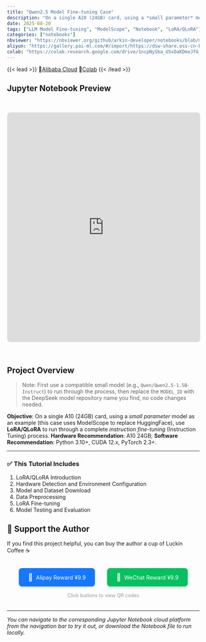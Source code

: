 ```yaml
---
title: "Qwen2.5 Model Fine-tuning Case"
description: "On a single A10 (24GB) card, using a *small parameter* model as an example (this case uses ModelScope to replace HuggingFace), use **LoRA/QLoRA** to run through a complete *instruction fine-tuning* (Instruction Tuning) process."
date: 2025-08-20
tags: ["LLM Model Fine-tuning", "ModelScope", "Notebook", "LoRA/QLoRA"]
categories: ["notebooks"]
nbviewer: "https://nbviewer.org/github/arkin-developer/notebooks/blob/main/qwen2.5-fine-tuning/qwen2.5-fine-tuning.ipynb"
aliyun: "https://gallery.pai-ml.com/#/import/https://dsw-share.oss-cn-beijing.aliyuncs.com/1189516462147384/dsw-p7b6usueey5pxo2vcy_2025-08-26T18%3A08%3A34.770973Z/qwen2.5-fine-tuning.ipynb?Expires=1756318158&OSSAccessKeyId=LTAI5tDqiodkPVXWZzJ1h92J&Signature=lmoHZHPN0lLsGSom0pBgnZcfmCU%3D"
colab: "https://colab.research.google.com/drive/1ncpNySba_USsDaKDmeJfG_WLBHBxIx9R?usp=sharing"
---
```


{{< lead >}}
🚀[Alibaba Cloud](https://gallery.pai-ml.com/#/import/https://dsw-share.oss-cn-beijing.aliyuncs.com/1189516462147384/dsw-p7b6usueey5pxo2vcy_2025-08-26T18%3A08%3A34.770973Z/qwen2.5-fine-tuning.ipynb?Expires=1756318158&OSSAccessKeyId=LTAI5tDqiodkPVXWZzJ1h92J&Signature=lmoHZHPN0lLsGSom0pBgnZcfmCU%3D) 🚀[Colab](https://colab.research.google.com/drive/1ncpNySba_USsDaKDmeJfG_WLBHBxIx9R?usp=sharing)
{{< /lead >}}


## Jupyter Notebook Preview
<iframe 
  src="https://nbviewer.org/github/arkin-developer/notebooks/blob/main/qwen2.5-fine-tuning/qwen2.5-fine-tuning.ipynb"
  width="100%"
  height="600px"
  frameborder="0"
  style="border: 1px solid #e9ecef; border-radius: 8px; margin: 2rem 0;"
  allowfullscreen>
</iframe>



## Project Overview

> Note: First use a compatible small model (e.g., `Qwen/Qwen2.5-1.5B-Instruct`) to run through the process, then replace the `MODEL_ID` with the DeepSeek model repository name you find, no code changes needed.

**Objective**: On a single A10 (24GB) card, using a *small parameter* model as an example (this case uses ModelScope to replace HuggingFace), use **LoRA/QLoRA** to run through a complete *instruction fine-tuning* (Instruction Tuning) process.
**Hardware Recommendation**: A10 24GB;
**Software Recommendation**: Python 3.10+, CUDA 12.x, PyTorch 2.3+.

------

### ✅ This Tutorial Includes

1. LoRA/QLoRA Introduction
2. Hardware Detection and Environment Configuration
3. Model and Dataset Download
4. Data Preprocessing
5. LoRA Fine-tuning
6. Model Testing and Evaluation

## 🙏 Support the Author

If you find this project helpful, you can buy the author a cup of Luckin Coffee ☕️

<div style="text-align: center; margin: 2rem 0;">
  <!-- <img src="/img/reward.jpg" alt="Reward QR Code" style="width: 100%; max-width: 400px; border-radius: 8px; box-shadow: 0 4px 8px rgba(0,0,0,0.1);">
  <p style="margin-top: 1rem; color: #666; font-size: 0.9rem;">Scan to support the author</p> -->
  
  <!-- Mobile-friendly payment links -->
  <div style="display: flex; justify-content: center; gap: 2rem; margin-top: 1.5rem; flex-wrap: wrap;">
    <a href="https://arkin-developer.github.io/blog/img/zhifubao-reward.jpg" target="_blank" rel="noopener" style="display: flex; align-items: center; gap: 0.5rem; padding: 0.75rem 1.5rem; background: #1677ff; color: white; text-decoration: none; border-radius: 8px; font-size: 0.9rem; transition: all 0.3s ease; box-shadow: 0 2px 4px rgba(22,119,255,0.3);">
      <span style="font-size: 1.2rem;">🩵</span>
      <span>Alipay Reward ¥9.9</span>
    </a>
    <a href="https://arkin-developer.github.io/blog/img/wechat-reward.png" target="_blank" rel="noopener" style="display: flex; align-items: center; gap: 0.5rem; padding: 0.75rem 1.5rem; background: #07c160; color: white; text-decoration: none; border-radius: 8px; font-size: 0.9rem; transition: all 0.3s ease; box-shadow: 0 2px 4px rgba(7,193,96,0.3);">
      <span style="font-size: 1.2rem;">💚</span>
      <span>WeChat Reward ¥9.9</span>
    </a>
  </div>
  
  <p style="margin-top: 1rem; color: #999; font-size: 0.8rem;">Click buttons to view QR codes</p>
</div>

---

*You can navigate to the corresponding Jupyter Notebook cloud platform from the navigation bar to try it out, or download the Notebook file to run locally.*
